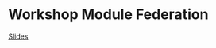 # Workshop Module Federation

[Slides](https://docs.google.com/presentation/d/1KyICd4iQKsE5fCh82sbRvj-XYVa_aqh6sKtljDmNwFo/edit?usp=sharing)
